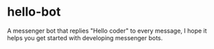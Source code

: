 # hello-bot
A messenger bot that replies "Hello coder" to every message, I hope it helps you get started with developing messenger bots.
